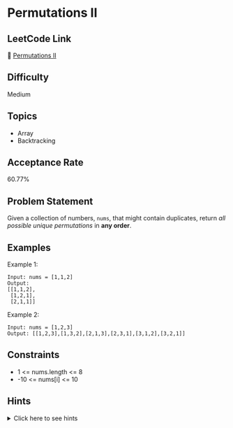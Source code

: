 # Permutations II

## LeetCode Link
🔗 [Permutations II](https://leetcode.com/problems/permutations-ii)

## Difficulty
Medium

## Topics
- Array
- Backtracking

## Acceptance Rate
60.77%

## Problem Statement
Given a collection of numbers, `nums`, that might contain duplicates, return *all possible unique permutations* in **any order**.

## Examples
Example 1:
```
Input: nums = [1,1,2]
Output:
[[1,1,2],
 [1,2,1],
 [2,1,1]]
```

Example 2:
```
Input: nums = [1,2,3]
Output: [[1,2,3],[1,3,2],[2,1,3],[2,3,1],[3,1,2],[3,2,1]]
```

## Constraints
- 1 <= nums.length <= 8
- -10 <= nums[i] <= 10

## Hints
<details>
<summary>Click here to see hints</summary>

1. Sort the array first to handle duplicates efficiently
2. Use backtracking to generate permutations
3. Skip duplicate numbers at the same level to avoid duplicate permutations
4. Keep track of used indices to avoid reusing numbers
5. Use a set or sorting to ensure uniqueness of permutations

</details>
